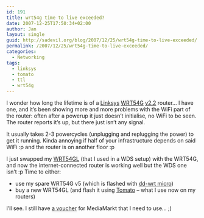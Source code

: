 ```yaml
---
id: 191
title: wrt54g time to live exceeded?
date: 2007-12-25T17:50:34+02:00
author: Jan
layout: single
guid: http://sadevil.org/blog/2007/12/25/wrt54g-time-to-live-exceeded/
permalink: /2007/12/25/wrt54g-time-to-live-exceeded/
categories:
  - Networking
tags:
  - linksys
  - tomato
  - ttl
  - wrt54g
---
```

I wonder how long the lifetime is of a <a href="http://www.linksys.com/" target="_blank">Linksys</a> <a href="http://www.linksys.com/servlet/Satellite?c=L_Product_C2&#038;childpagename=US%2FLayout&#038;cid=1149562300349&#038;pagename=Linksys%2FCommon%2FVisitorWrapper" target="_blank">WRT54G</a> <a href="http://en.wikipedia.org/wiki/WRT54G#WRT54G" target="_blank">v2.2</a> router&#8230; I have one, and it&#8217;s been showing more and more problems with the WiFi part of the router: often after a powerup it just doesn&#8217;t initialise, no WiFi to be seen. The router reports it&#8217;s up, but there just isn&#8217;t any signal.

It usually takes 2-3 powercycles (unplugging and replugging the power) to get it running. Kinda annoying if half of your infrastructure depends on said WiFi :p and the router is on another floor :p

I just swapped my <a href="http://www.linksys.com/servlet/Satellite?c=L_Product_C2&#038;childpagename=US%2FLayout&#038;cid=1133202177241&#038;pagename=Linksys%2FCommon%2FVisitorWrapper" target="_blank">WRT54GL</a> (that I used in a WDS setup) with the WRT54G, and now the internet-connected router is working well but the WDS one isn&#8217;t :p Time to either:

  * use my spare WRT54G v5 (which is flashed with <a href="http://www.dd-wrt.com" target="_blank">dd-wrt micro</a>)
  * buy a new WRT54GL (and flash it using <a href="http://www.polarcloud.com/tomato" target="_blank">Tomato</a> &#8211; what I use now on my routers) 

I&#8217;ll see. I still have <a href="https://kcore.org/2007/09/30/so-long-and-thanks-for-all-the-fish/" target="_blank">a voucher</a> for MediaMarkt that I need to use&#8230; ;)